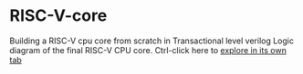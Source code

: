 # RISC-V-core
Building a RISC-V cpu core from scratch in Transactional level verilog
Logic diagram of the final RISC-V CPU core. Ctrl-click here to [explore in its own tab](https://github.com/Mac16661/RISC-V-core/blob/main/riscv-CPU-CORE.svg)



